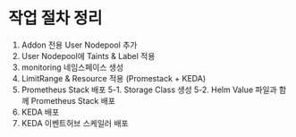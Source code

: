 # 작업 절차 정리
1. Addon 전용 User Nodepool 추가
2. User Nodepool에 Taints & Label 적용
3. monitoring 네임스페이스 생성
4. LimitRange & Resource 적용 (Promestack + KEDA)
5. Prometheus Stack 배포
5-1. Storage Class 생성
5-2. Helm Value 파일과 함께 Prometheus Stack 배포
6. KEDA 배포
7. KEDA 이벤트허브 스케일러 배포